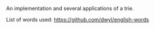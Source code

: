 An implementation and several applications of a trie.

List of words used: https://github.com/dwyl/english-words